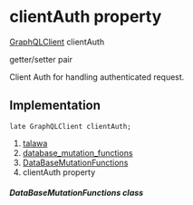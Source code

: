 
<div>

# clientAuth property

</div>


[GraphQLClient](https://pub.dev/documentation/graphql/5.2.0-beta.9/graphql/GraphQLClient-class.html)
clientAuth


getter/setter pair




Client Auth for handling authenticated request.



## Implementation

``` language-dart
late GraphQLClient clientAuth;
```







1.  [talawa](../../index.md)
2.  [database_mutation_functions](../../services_database_mutation_functions/)
3.  [DataBaseMutationFunctions](../../services_database_mutation_functions/DataBaseMutationFunctions-class.md)
4.  clientAuth property

##### DataBaseMutationFunctions class







